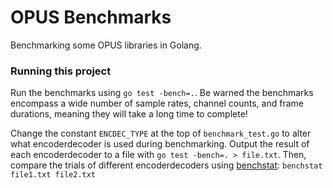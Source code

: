 # OPUS Benchmarks

Benchmarking some OPUS libraries in Golang.

### Running this project

Run the benchmarks using `go test -bench=.`. Be warned the benchmarks encompass a wide number of sample rates, channel counts, and frame durations, meaning they will take a long time to complete!

Change the constant `ENCDEC_TYPE` at the top of `benchmark_test.go` to alter what encoderdecoder is used during benchmarking. Output the result of each encoderdecoder to a file with `go test -bench=. > file.txt`. Then, compare the trials of different encoderdecoders using [benchstat](https://pkg.go.dev/golang.org/x/perf/cmd/benchstat): `benchstat file1.txt file2.txt`
